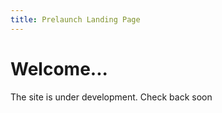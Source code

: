 ```yaml
---
title: Prelaunch Landing Page
---
```


<!DOCTYPE html>
<html>
<head>
  <meta charset="UTF-8">
  <title>Tales of Murder | For readers with time to KILL!</title>
  <link rel="stylesheet" href="css/global.css">

  <meta name="viewport" content="width=device-width, initial-scale=1">
 

</head>

<body>

  <h1>Welcome...</h1>

  <p>The site is under development. Check back soon</p>

</body>
</html>
